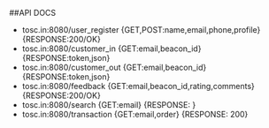 ##API DOCS

+ tosc.in:8080/user_register {GET,POST:name,email,phone,profile} {RESPONSE:200/OK}
+ tosc.in:8080/customer_in {GET:email,beacon_id} {RESPONSE:token,json}
+ tosc.in:8080/customer_out {GET:email,beacon_id} {RESPONSE:token,json}
+ tosc.in:8080/feedback {GET:email,beacon_id,rating,comments} {RESPONSE:200/OK}
+ tosc.in:8080/search {GET:email} {RESPONSE: <json>}
+ tosc.in:8080/transaction {GET:email,order} {RESPONSE: 200}
